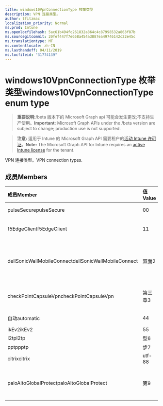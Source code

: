 ```yaml
---
title: windows10VpnConnectionType 枚举类型
description: VPN 连接类型。
author: tfitzmac
localization_priority: Normal
ms.prod: Intune
ms.openlocfilehash: 5ac61b494fc261832a864c4c87998532a863f87b
ms.sourcegitcommit: 20fef447f7e658a454a3887ea49746142c22e45c
ms.translationtype: MT
ms.contentlocale: zh-CN
ms.lasthandoff: 04/11/2019
ms.locfileid: "31774139"
---
```

# <a name="windows10vpnconnectiontype-enum-type"></a><span data-ttu-id="11ca1-103">windows10VpnConnectionType 枚举类型</span><span class="sxs-lookup"><span data-stu-id="11ca1-103">windows10VpnConnectionType enum type</span></span>

> <span data-ttu-id="11ca1-104">**重要说明:**/beta 版本下的 Microsoft Graph api 可能会发生更改;不支持生产使用。</span><span class="sxs-lookup"><span data-stu-id="11ca1-104">**Important:** Microsoft Graph APIs under the /beta version are subject to change; production use is not supported.</span></span>

> <span data-ttu-id="11ca1-105">**注意:** 适用于 Intune 的 Microsoft Graph API 需要租户的[活动 Intune 许可证](https://go.microsoft.com/fwlink/?linkid=839381)。</span><span class="sxs-lookup"><span data-stu-id="11ca1-105">**Note:** The Microsoft Graph API for Intune requires an [active Intune license](https://go.microsoft.com/fwlink/?linkid=839381) for the tenant.</span></span>

<span data-ttu-id="11ca1-106">VPN 连接类型。</span><span class="sxs-lookup"><span data-stu-id="11ca1-106">VPN connection types.</span></span>

## <a name="members"></a><span data-ttu-id="11ca1-107">成员</span><span class="sxs-lookup"><span data-stu-id="11ca1-107">Members</span></span>
|<span data-ttu-id="11ca1-108">成员</span><span class="sxs-lookup"><span data-stu-id="11ca1-108">Member</span></span>|<span data-ttu-id="11ca1-109">值</span><span class="sxs-lookup"><span data-stu-id="11ca1-109">Value</span></span>|<span data-ttu-id="11ca1-110">说明</span><span class="sxs-lookup"><span data-stu-id="11ca1-110">Description</span></span>|
|:---|:---|:---|
|<span data-ttu-id="11ca1-111">pulseSecure</span><span class="sxs-lookup"><span data-stu-id="11ca1-111">pulseSecure</span></span>|<span data-ttu-id="11ca1-112">0</span><span class="sxs-lookup"><span data-stu-id="11ca1-112">0</span></span>|<span data-ttu-id="11ca1-113">脉冲安全。</span><span class="sxs-lookup"><span data-stu-id="11ca1-113">Pulse Secure.</span></span>|
|<span data-ttu-id="11ca1-114">f5EdgeClient</span><span class="sxs-lookup"><span data-stu-id="11ca1-114">f5EdgeClient</span></span>|<span data-ttu-id="11ca1-115">1</span><span class="sxs-lookup"><span data-stu-id="11ca1-115">1</span></span>|<span data-ttu-id="11ca1-116">F5 边缘客户端。</span><span class="sxs-lookup"><span data-stu-id="11ca1-116">F5 Edge Client.</span></span>|
|<span data-ttu-id="11ca1-117">dellSonicWallMobileConnect</span><span class="sxs-lookup"><span data-stu-id="11ca1-117">dellSonicWallMobileConnect</span></span>|<span data-ttu-id="11ca1-118">双面</span><span class="sxs-lookup"><span data-stu-id="11ca1-118">2</span></span>|<span data-ttu-id="11ca1-119">戴尔 SonicWALL 移动连接。</span><span class="sxs-lookup"><span data-stu-id="11ca1-119">Dell SonicWALL Mobile Connection.</span></span>|
|<span data-ttu-id="11ca1-120">checkPointCapsuleVpn</span><span class="sxs-lookup"><span data-stu-id="11ca1-120">checkPointCapsuleVpn</span></span>|<span data-ttu-id="11ca1-121">第三章</span><span class="sxs-lookup"><span data-stu-id="11ca1-121">3</span></span>|<span data-ttu-id="11ca1-122">检查点胶囊 VPN。</span><span class="sxs-lookup"><span data-stu-id="11ca1-122">Check Point Capsule VPN.</span></span>|
|<span data-ttu-id="11ca1-123">自动</span><span class="sxs-lookup"><span data-stu-id="11ca1-123">automatic</span></span>|<span data-ttu-id="11ca1-124">4</span><span class="sxs-lookup"><span data-stu-id="11ca1-124">4</span></span>|<span data-ttu-id="11ca1-125">自动。</span><span class="sxs-lookup"><span data-stu-id="11ca1-125">Automatic.</span></span>|
|<span data-ttu-id="11ca1-126">ikEv2</span><span class="sxs-lookup"><span data-stu-id="11ca1-126">ikEv2</span></span>|<span data-ttu-id="11ca1-127">5</span><span class="sxs-lookup"><span data-stu-id="11ca1-127">5</span></span>|<span data-ttu-id="11ca1-128">IKEv2.</span><span class="sxs-lookup"><span data-stu-id="11ca1-128">IKEv2.</span></span>|
|<span data-ttu-id="11ca1-129">l2tp</span><span class="sxs-lookup"><span data-stu-id="11ca1-129">l2tp</span></span>|<span data-ttu-id="11ca1-130">型</span><span class="sxs-lookup"><span data-stu-id="11ca1-130">6</span></span>|<span data-ttu-id="11ca1-131">L2TP.</span><span class="sxs-lookup"><span data-stu-id="11ca1-131">L2TP.</span></span>|
|<span data-ttu-id="11ca1-132">pptp</span><span class="sxs-lookup"><span data-stu-id="11ca1-132">pptp</span></span>|<span data-ttu-id="11ca1-133">步</span><span class="sxs-lookup"><span data-stu-id="11ca1-133">7</span></span>|<span data-ttu-id="11ca1-134">PPTP.</span><span class="sxs-lookup"><span data-stu-id="11ca1-134">PPTP.</span></span>|
|<span data-ttu-id="11ca1-135">citrix</span><span class="sxs-lookup"><span data-stu-id="11ca1-135">citrix</span></span>|<span data-ttu-id="11ca1-136">utf-8</span><span class="sxs-lookup"><span data-stu-id="11ca1-136">8</span></span>|<span data-ttu-id="11ca1-137">Citrix.</span><span class="sxs-lookup"><span data-stu-id="11ca1-137">Citrix.</span></span>|
|<span data-ttu-id="11ca1-138">paloAltoGlobalProtect</span><span class="sxs-lookup"><span data-stu-id="11ca1-138">paloAltoGlobalProtect</span></span>|<span data-ttu-id="11ca1-139">第</span><span class="sxs-lookup"><span data-stu-id="11ca1-139">9</span></span>|<span data-ttu-id="11ca1-140">Palo Alto 网络 GlobalProtect。</span><span class="sxs-lookup"><span data-stu-id="11ca1-140">Palo Alto Networks GlobalProtect.</span></span>|






